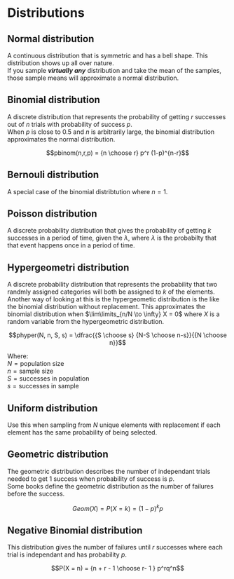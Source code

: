 # Distributions
## Normal distribution
A continuous distribution that is symmetric and has a bell shape.  This distribution shows up all over nature.  
If you sample ***virtually any*** distribution and take the mean of the samples, those sample means will approximate a normal distribution.  
## Binomial distribution
A discrete distribution that represents the probability of getting $r$ successes out of $n$ trials with probability of success $p$.  
When $p$ is close to $0.5$ and $n$ is arbitrarily large, the binomial distribution approximates the normal distribution.  
```math
pbinom(n,r,p) = {n \choose r} p^r (1-p)^{n-r}
```
## Bernouli distribution
A special case of the binomial distribtution where $n=1$.  
## Poisson distribution
A discrete probability distribution that gives the probability of getting $k$ successes in a period of time, given the $\lambda$, where $\lambda$ is the probabilty that that event happens once in a period of time.  
## Hypergeometri distribution
A discrete probability distribution that represents the probability that two randmly assigned categories will both be assigned to $k$ of the elements.  Another way of looking at this is the hypergeometic distribution is the like the binomial distribution without replacement.  This approximates the binomial distribution when $\lim\limits_{n/N \to \infty} X = 0$ where $X$ is a random variable from the hypergeometric distribution.
```math
phyper(N, n, S, s) = \dfrac{{S \choose s} {N-S \choose n-s}}{{N \choose n}}
```
Where:  
$N = \text{population size}$  
$n = \text{sample size}$  
$S = \text{successes in population}$  
$s = \text{successes in sample}$
## Uniform distribution
Use this when sampling from $N$ unique elements with replacement if each element has the same probability of being selected.

## Geometric distribution
The geometric distribution describes the number of independant trials needed to get 1 success when probability of success is $p$.  
Some books define the geometric distribution as the number of failures before the success.
```math
Geom(X) = P(X = k) = (1-p)^kp
```
## Negative Binomial distribution
This distribution gives the number of failures until $r$ successes where each trial is independant and has probability $p$.  
```math
P(X = n) = {n + r - 1 \choose r- 1 } p^rq^n
```
